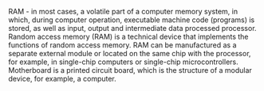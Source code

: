 RAM  - in most cases, a volatile part of a computer memory system, in which, during computer operation, executable machine code (programs) is stored, as well as input, output and intermediate data processed processor. Random access memory (RAM) is a technical device that implements the functions of random access memory. RAM can be manufactured as a separate external module or located on the same chip with the processor, for example, in single-chip computers or single-chip microcontrollers.
Motherboard  is a printed circuit board, which is the structure of a modular device, for example, a computer.